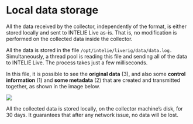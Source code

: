 # Local data storage

All the data received by the collector, independently of the format, is either stored locally and sent to INTELIE Live as-is. That is, no modification is performed on the collected data inside the collector.

All the data is stored in the file `/opt/intelie/liverig/data/data.log.` Simultaneously, a thread pool is reading this file and sending all of the data to INTELIE Live. The process takes just a few milliseconds.

In this file, it is possible to see the **original data** (3), and also some **control information** (1) and **some metadata** (2) that are created and transmitted together, as shown in the image below.

![](https://lh4.googleusercontent.com/jYg63Ph2nie-5qnB80QiGqrEVrjOeAaNuQfFpw06TbKrPbnneiut2\_dtXCTjfWfuUpEYT7AXKlkKqBw2BCFO36L6JsgVMAk7p4dGSEy9oJlchA4BqI2kOKVnX4SYNzlY7EJTyb69)

All the collected data is stored locally, on the collector machine’s disk, for 30 days. It guarantees that after any network issue, no data will be lost.
